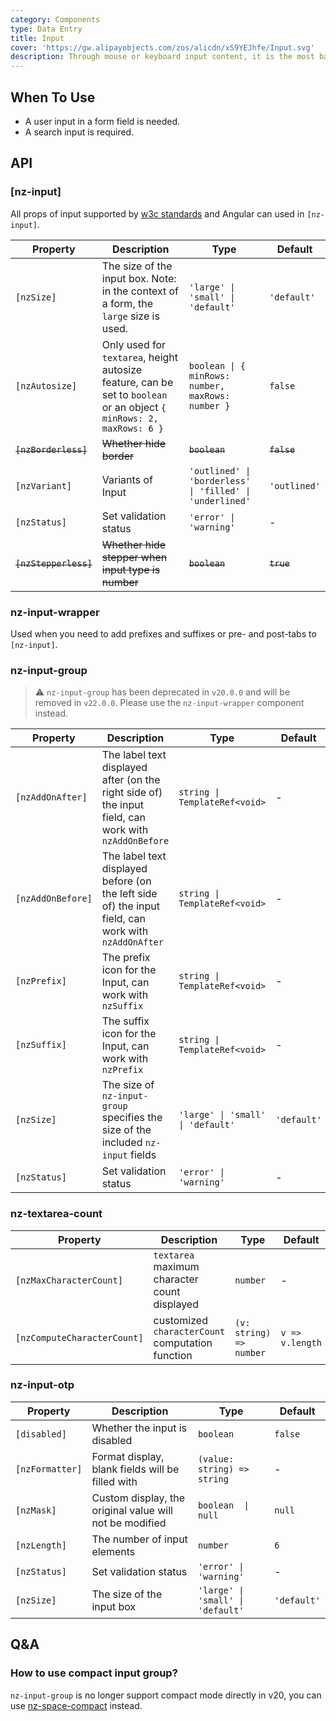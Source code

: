 ```yaml
---
category: Components
type: Data Entry
title: Input
cover: 'https://gw.alipayobjects.com/zos/alicdn/xS9YEJhfe/Input.svg'
description: Through mouse or keyboard input content, it is the most basic form field wrapper.
---
```


## When To Use

- A user input in a form field is needed.
- A search input is required.

## API

### [nz-input]

All props of input supported by [w3c standards](https://www.w3schools.com/tags/tag_input.asp) and Angular can used in `[nz-input]`.

| Property              | Description                                                                                                          | Type                                                     | Default      |
| --------------------- | -------------------------------------------------------------------------------------------------------------------- | -------------------------------------------------------- | ------------ |
| `[nzSize]`            | The size of the input box. Note: in the context of a form, the `large` size is used.                                 | `'large' \| 'small' \| 'default'`                        | `'default'`  |
| `[nzAutosize]`        | Only used for `textarea`, height autosize feature, can be set to `boolean` or an object `{ minRows: 2, maxRows: 6 }` | `boolean \| { minRows: number, maxRows: number }`        | `false`      |
| ~~`[nzBorderless]`~~  | ~~Whether hide border~~                                                                                              | ~~`boolean`~~                                            | ~~`false`~~  |
| `[nzVariant]`         | Variants of Input                                                                                                    | `'outlined' \| 'borderless' \| 'filled' \| 'underlined'` | `'outlined'` |
| `[nzStatus]`          | Set validation status                                                                                                | `'error' \| 'warning'`                                   | -            |
| ~~`[nzStepperless]`~~ | ~~Whether hide stepper when input type is number~~                                                                   | ~~`boolean`~~                                            | ~~`true`~~   |

### nz-input-wrapper

Used when you need to add prefixes and suffixes or pre- and post-tabs to `[nz-input]`.

### nz-input-group

> ⚠️ `nz-input-group` has been deprecated in `v20.0.0` and will be removed in `v22.0.0`. Please use the `nz-input-wrapper` component instead.

| Property          | Description                                                                                          | Type                              | Default     |
|-------------------|------------------------------------------------------------------------------------------------------|-----------------------------------|-------------|
| `[nzAddOnAfter]`  | The label text displayed after (on the right side of) the input field, can work with `nzAddOnBefore` | `string \| TemplateRef<void>`     | -           |
| `[nzAddOnBefore]` | The label text displayed before (on the left side of) the input field, can work with `nzAddOnAfter`  | `string \| TemplateRef<void>`     | -           |
| `[nzPrefix]`      | The prefix icon for the Input, can work with `nzSuffix`                                              | `string \| TemplateRef<void>`     | -           |
| `[nzSuffix]`      | The suffix icon for the Input, can work with `nzPrefix`                                              | `string \| TemplateRef<void>`     | -           |
| `[nzSize]`        | The size of `nz-input-group` specifies the size of the included `nz-input` fields                    | `'large' \| 'small' \| 'default'` | `'default'` |
| `[nzStatus]`      | Set validation status                                                                                | `'error' \| 'warning'`            | -           |

### nz-textarea-count

| Property                    | Description                                      | Type                    | Default         |
|-----------------------------|--------------------------------------------------|-------------------------|-----------------|
| `[nzMaxCharacterCount]`     | `textarea` maximum character count displayed     | `number`                | -               |
| `[nzComputeCharacterCount]` | customized `characterCount` computation function | `(v: string) => number` | `v => v.length` |

### nz-input-otp

| Property        | Description                                             | Type                              | Default     |
| --------------- | ------------------------------------------------------- | --------------------------------- | ----------- |
| `[disabled]`    | Whether the input is disabled                           | `boolean`                         | `false`     |
| `[nzFormatter]` | Format display, blank fields will be filled with ` `    | `(value: string) => string`       | -           |
| `[nzMask]`      | Custom display, the original value will not be modified | `boolean  \| null`                | `null`      |
| `[nzLength]`    | The number of input elements                            | `number`                          | `6`         |
| `[nzStatus]`    | Set validation status                                   | `'error' \| 'warning'`            | -           |
| `[nzSize]`      | The size of the input box                               | `'large' \| 'small' \| 'default'` | `'default'` |

## Q&A

### How to use compact input group?

`nz-input-group` is no longer support compact mode directly in v20, you can use [nz-space-compact](/components/space/en#components-space-demo-compact) instead.
